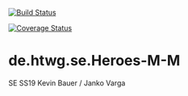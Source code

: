 [![Build Status](https://travis-ci.org/nucularvarga/de.htwg.se.Heroes-M-M.svg?branch=master)](https://travis-ci.org/nucularvarga/de.htwg.se.Heroes-M-M)

[![Coverage Status](https://coveralls.io/repos/github/nucularvarga/de.htwg.se.Heroes-M-M/badge.svg?branch=master)](https://coveralls.io/github/nucularvarga/de.htwg.se.Heroes-M-M?branch=master)

# de.htwg.se.Heroes-M-M
SE SS19 Kevin Bauer / Janko Varga

